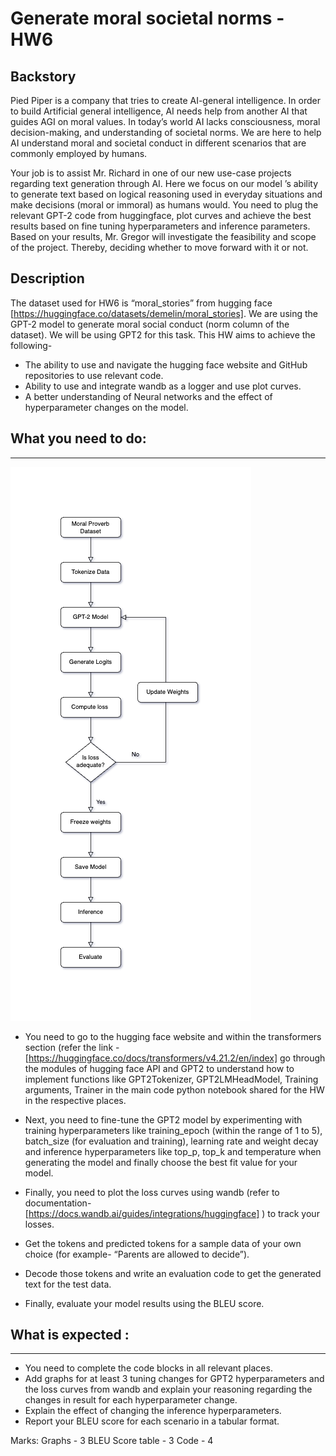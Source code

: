 # Generate moral societal norms - HW6

## Backstory

Pied Piper is a company that tries to create AI-general intelligence. In order to build Artificial general intelligence, AI needs help from another AI that guides AGI on moral values. In today’s world AI lacks consciousness, moral decision-making, and understanding of societal norms. We are here to help AI understand moral and societal conduct in different scenarios that are commonly employed by humans.

Your job is to assist Mr. Richard in one of our new use-case projects regarding text generation through AI. Here we focus on our model ’s ability to generate text based on logical reasoning used in everyday situations and make decisions (moral or immoral) as humans would. You need to plug the relevant GPT-2 code from huggingface, plot curves and achieve the best results based on fine tuning hyperparameters and inference parameters. Based on your results, Mr. Gregor will investigate the feasibility and scope of the project. Thereby, deciding whether to move forward with it or not. 

## Description

The dataset used for HW6 is “moral_stories” from hugging face [https://huggingface.co/datasets/demelin/moral_stories]. We are using the GPT-2 model to generate moral social conduct (norm column of the dataset). We will be using GPT2 for this task. This HW aims to achieve the following-
* The ability to use and navigate the hugging face website and GitHub repositories to use relevant code.
* Ability to use and integrate wandb as a logger and use plot curves.
* A better understanding of Neural networks and the effect of hyperparameter changes on the model.

## What you need to do: 

***

![alt text](https://github.com/vikramNU/introaihw6/blob/main/images/HW6.png)

* You need to go to the hugging face website and within the transformers section (refer the link - [https://huggingface.co/docs/transformers/v4.21.2/en/index] go through the modules of hugging face API and GPT2 to understand how to implement functions like GPT2Tokenizer, GPT2LMHeadModel, Training arguments, Trainer in the main code python notebook shared for the HW in the respective places.

* Next, you need to fine-tune the GPT2 model by experimenting with training hyperparameters like training_epoch (within the range of 1 to 5), batch_size (for evaluation and training), learning rate and weight decay and inference hyperparameters like top_p, top_k and temperature when generating the model and finally choose the best fit value for your model.

* Finally, you need to plot the loss curves using wandb (refer to documentation- [https://docs.wandb.ai/guides/integrations/huggingface] ) to track your losses.

* Get the tokens and predicted tokens for a sample data of your own choice (for example- “Parents are allowed to decide”). 

* Decode those tokens and write an evaluation code to get the generated text for the test data. 

* Finally, evaluate your model results using the BLEU score.

## What is expected : 

***
* You need to complete the code blocks in all relevant places.
* Add graphs for at least 3 tuning changes for GPT2 hyperparameters and the loss curves from wandb and explain your reasoning regarding the changes in result for each hyperparameter change.
* Explain the effect of changing the inference hyperparameters.
* Report your BLEU score for each scenario in a tabular format.

Marks:
Graphs - 3
BLEU Score table - 3
Code - 4
